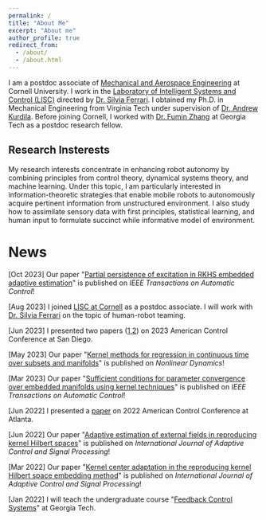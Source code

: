 ```yaml
---
permalink: /
title: "About Me"
excerpt: "About me"
author_profile: true
redirect_from: 
  - /about/
  - /about.html
---
```


I am a postdoc associate of [Mechanical and Aerospace Engineering](https://www.mae.cornell.edu/mae) at Cornell University. I work in the [Laboratory of Intelligent Systems and Control (LISC)](http://lisc.mae.cornell.edu/wordpress/) directed by [Dr. Silvia Ferrari](http://lisc.mae.cornell.edu/wordpress/?page_id=33). I obtained my Ph.D. in Mechanical Engineering from Virginia Tech under supervision of [Dr. Andrew Kurdila](https://me.vt.edu/people/faculty/kurdila-andrew.html). Before joining Cornell, I worked with [Dr. Fumin Zhang](https://fumin.ece.gatech.edu/) at Georgia Tech as a postdoc research fellow. 

Research Insterests
------
My research interests concentrate in enhancing robot autonomy by combining principles from control theory, dynamical systems theory, and machine learning. Under this topic, I am particularly interested in information-theoretic strategies that enable mobile robots to autonomously acquire pertinent information from unstructured environment. I also study how to assimilate sensory data with first principles, statistical learning, and human input to formulate succinct while informative model of environment.



News
======
\[Oct 2023\] Our paper "[Partial persistence of excitation in RKHS embedded adaptive estimation](https://ieeexplore.ieee.org/abstract/document/9969862)" is published on *IEEE Transactions on Automatic Control*!

\[Aug 2023\] I joined [LISC at Cornell](http://lisc.mae.cornell.edu/wordpress/) as a postdoc associate. I will work with [Dr. Silvia Ferrari](http://lisc.mae.cornell.edu/wordpress/?page_id=33) on the topic of human-robot teaming.

\[Jun 2023\] I presented two papers ([1](https://ieeexplore.ieee.org/abstract/document/10156590),[2](https://ieeexplore.ieee.org/abstract/document/10156506)) on 2023 American Control Conference at San Diego.

\[May 2023\] Our paper "[Kernel methods for regression in continuous time over subsets and manifolds](https://link.springer.com/article/10.1007/s11071-023-08567-8)" is published on *Nonlinear Dynamics*!

\[Mar 2023\] Our paper "[Sufficient conditions for parameter convergence over embedded manifolds using kernel techniques](https://ieeexplore.ieee.org/abstract/document/9705573)" is published on *IEEE Transactions on Automatic Control*!

\[Jun 2022\] I presented a [paper](https://ieeexplore.ieee.org/abstract/document/9867875) on 2022 American Control Conference at Atlanta. 

\[Jun 2022\] Our paper "[Adaptive estimation of external fields in reproducing kernel Hilbert spaces](https://onlinelibrary.wiley.com/doi/full/10.1002/acs.3442)" is published on *International Journal of Adaptive Control and Signal Processing*!

\[Mar 2022\] Our paper "[Kernel center adaptation in the reproducing kernel Hilbert space embedding method](https://onlinelibrary.wiley.com/doi/abs/10.1002/acs.3407)" is published on *International Journal of Adaptive Control and Signal Processing*!

\[Jan 2022\] I will teach the undergraduate course "[Feedback Control Systems](https://ece.gatech.edu/courses/ece3550)" at Georgia Tech.


